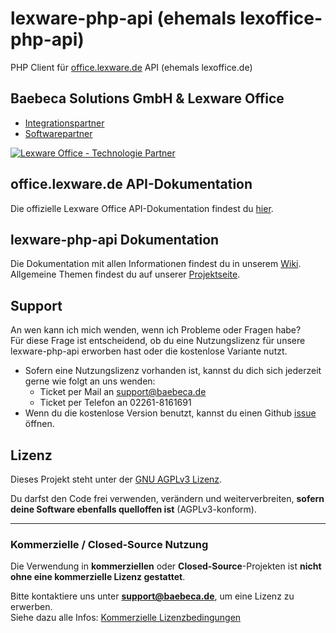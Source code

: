 # lexware-php-api (ehemals lexoffice-php-api)
PHP Client für [office.lexware.de](https://www.awin1.com/cread.php?awinmid=13787&awinaffid=635216&ued=https%3A%2F%2Foffice.lexware.de) API (ehemals lexoffice.de)
 
## Baebeca Solutions GmbH & Lexware Office
* [Integrationspartner](https://www.awin1.com/cread.php?awinmid=13787&awinaffid=635216&ued=https%3A%2F%2Foffice.lexware.de)
* [Softwarepartner](https://www.awin1.com/cread.php?awinmid=13787&awinaffid=635216&ued=https%3A%2F%2Foffice.lexware.de)

[![Lexware Office - Technologie Partner](https://www.baebeca.de/wp-content/uploads/2024/09/Lexware-Office_TP_Badge_rgb-1-300x199.png)](https://www.awin1.com/cread.php?awinmid=13787&awinaffid=635216&ued=https%3A%2F%2Foffice.lexware.de)

## office.lexware.de API-Dokumentation
Die offizielle Lexware Office API-Dokumentation findest du [hier](https://developers.lexware.io).

## lexware-php-api Dokumentation
Die Dokumentation mit allen Informationen findest du in unserem [Wiki](https://wiki.baebeca.de/index.php?title=lexware-php-api).<br>
Allgemeine Themen findest du auf unserer [Projektseite](https://www.baebeca.de/softwareentwicklung/lexware-php-client/).

## Support
An wen kann ich mich wenden, wenn ich Probleme oder Fragen habe?<br>
Für diese Frage ist entscheidend, ob du eine Nutzungslizenz für unsere lexware-php-api erworben hast oder die kostenlose Variante nutzt.

* Sofern eine Nutzungslizenz vorhanden ist, kannst du dich sich jederzeit gerne wie folgt an uns wenden:
  * Ticket per Mail an support@baebeca.de
  * Ticket per Telefon an 02261-8161691
* Wenn du die kostenlose Version benutzt, kannst du einen Github [issue](https://github.com/Baebeca-Solutions/lexware-php-api/issues) öffnen.

## Lizenz
Dieses Projekt steht unter der [GNU AGPLv3 Lizenz](./LICENSE_DE.txt).

Du darfst den Code frei verwenden, verändern und weiterverbreiten, **sofern deine Software ebenfalls quelloffen ist** (AGPLv3-konform).

---

### Kommerzielle / Closed-Source Nutzung

Die Verwendung in **kommerziellen** oder **Closed-Source**-Projekten ist **nicht ohne eine kommerzielle Lizenz gestattet**.

Bitte kontaktiere uns unter **support@baebeca.de**, um eine Lizenz zu erwerben.  
Siehe dazu alle Infos: [Kommerzielle Lizenzbedingungen](./LICENSE-commercial_DE.md)